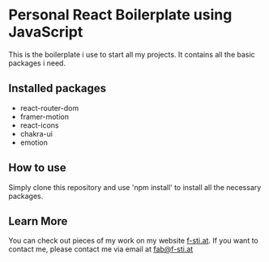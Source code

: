# Personal React Boilerplate using JavaScript

This is the boilerplate i use to start all my projects. It contains all the basic packages i need.

## Installed packages

- react-router-dom
- framer-motion
- react-icons
- chakra-ui
- emotion

## How to use

Simply clone this repository and use 'npm install' to install all the necessary packages.

## Learn More

You can check out pieces of my work on my website [f-sti.at](f-sti.at).
If you want to contact me, please contact me via email at [fab@f-sti.at](mailto:fab@f-sti.at)
